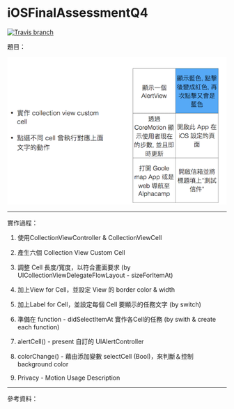 # iOSFinalAssessmentQ4

[![Travis branch](https://img.shields.io/travis/rust-lang/rust/master.svg)]()

題目：

![](https://github.com/dan12411/iOSFinalAssessmentQ4/blob/master/%E8%9E%A2%E5%B9%95%E5%BF%AB%E7%85%A7%202016-12-02%20%E4%B8%8B%E5%8D%882.18.36.png)

---

實作過程：

1. 使用CollectionViewController & CollectionViewCell

2. 產生六個 Collection View Custom Cell

3. 調整 Cell 長度/寬度，以符合畫面要求 (by UICollectionViewDelegateFlowLayout - sizeForItemAt)

4. 加上View for Cell，並設定 View 的 border color & width

5. 加上Label for Cell，並設定每個 Cell 要顯示的任務文字 (by switch)

6. 準備在 function - didSelectItemAt 實作各Cell的任務 (by swith & create each function)

7. alertCell() - present 自訂的 UIAlertController

8. colorChange() - 藉由添加變數 selectCell (Bool)，來判斷＆控制 background color

9. Privacy - Motion Usage Description

---

參考資料：


